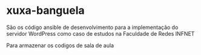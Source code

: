# xuxa-banguela

São os código ansible de desenvolvimento para a implementação do servidor WordPress como caso de estudos na Faculdade de Redes INFNET

Para armazenar os codigos de sala de aula
